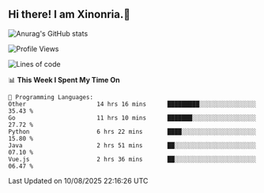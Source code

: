## Hi there! I am Xinonria.👋

![Anurag's GitHub stats](https://status-git-main-xinonrias-projects-f26540e3.vercel.app/api?username=xinonria&hide=stars,issues)

<!--START_SECTION:waka-->
![Profile Views](http://img.shields.io/badge/Profile%20Views-0-blue)

![Lines of code](https://img.shields.io/badge/From%20Hello%20World%20I%27ve%20Written-6.0%20million%20lines%20of%20code-blue)

📊 **This Week I Spent My Time On** 

```text
💬 Programming Languages: 
Other                    14 hrs 16 mins      █████████░░░░░░░░░░░░░░░░   35.43 % 
Go                       11 hrs 10 mins      ███████░░░░░░░░░░░░░░░░░░   27.72 % 
Python                   6 hrs 22 mins       ████░░░░░░░░░░░░░░░░░░░░░   15.80 % 
Java                     2 hrs 51 mins       ██░░░░░░░░░░░░░░░░░░░░░░░   07.10 % 
Vue.js                   2 hrs 36 mins       ██░░░░░░░░░░░░░░░░░░░░░░░   06.47 % 
```


 Last Updated on 10/08/2025 22:16:26 UTC
<!--END_SECTION:waka-->

<!--
**xinonria/xinonria** is a ✨ _special_ ✨ repository because its `README.md` (this file) appears on your GitHub profile.

Here are some ideas to get you started:

- 🔭 I’m currently working on ...
- 🌱 I’m currently learning ...
- 👯 I’m looking to collaborate on ...
- 🤔 I’m looking for help with ...
- 💬 Ask me about ...
- 📫 How to reach me: ...
- 😄 Pronouns: ...
- ⚡ Fun fact: ...
-->
